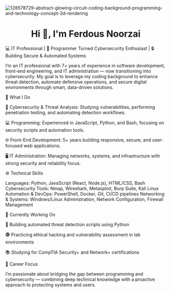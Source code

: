 
![128578729-abstract-glowing-circuit-coding-background-programming-and-technology-concept-3d-rendering](https://github.com/user-attachments/assets/ef8106d7-b38c-4d24-b449-a1ab05ea0eb9)


<h1 align="center">Hi 👋, I'm Ferdous Noorzai</h1>
💻 IT Professional | 🧠 Programmer Turned Cybersecurity Enthusiast | 🔒 Building Secure & Automated Systems

I’m an IT professional with 7+ years of experience in software development, front-end engineering, and IT administration — now transitioning into cybersecurity. My goal is to leverage my coding background to enhance threat detection, automate defensive operations, and secure digital environments through smart, data-driven solutions.

🧩 What I Do

🔐 Cybersecurity & Threat Analysis: Studying vulnerabilities, performing penetration testing, and automating detection workflows.

💻 Programming: Experienced in JavaScript, Python, and Bash, focusing on security scripts and automation tools.

🌐 Front-End Development: 5+ years building responsive, secure, and user-focused web applications.

🖥️ IT Administration: Managing networks, systems, and infrastructure with strong security and reliability focus.

⚙️ Technical Skills

Languages: Python, JavaScript (React, Node.js), HTML/CSS, Bash
Cybersecurity Tools: Nmap, Wireshark, Metasploit, Burp Suite, Kali Linux
Automation & DevOps: PowerShell, Docker, Git, CI/CD pipelines
Networking & Systems: Windows/Linux Administration, Network Configuration, Firewall Management

🚀 Currently Working On

🧰 Building automated threat detection scripts using Python

🕵️ Practicing ethical hacking and vulnerability assessment in lab environments

📚 Studying for CompTIA Security+ and Network+ certifications

🧠 Career Focus

I’m passionate about bridging the gap between programming and cybersecurity — combining deep technical knowledge with a proactive approach to protecting systems and users.
